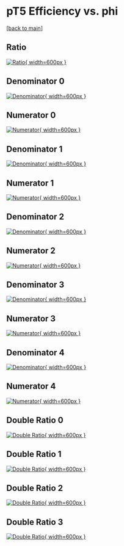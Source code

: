 # pT5 Efficiency vs. phi

[[back to main](./)]



## Ratio

[![Ratio](../mtv/var/pT5_base_321_-1_eff_phi.png){ width=600px }](../mtv/var/pT5_base_321_-1_eff_phi.pdf)

## Denominator 0

[![Denominator](../mtv/den/pT5_base_321_-1_eff_phi_den0.png){ width=600px }](../mtv/den/pT5_base_321_-1_eff_phi_den0.pdf)

## Numerator 0

[![Numerator](../mtv/num/pT5_base_321_-1_eff_phi_num0.png){ width=600px }](../mtv/num/pT5_base_321_-1_eff_phi_num0.pdf)

## Denominator 1

[![Denominator](../mtv/den/pT5_base_321_-1_eff_phi_den1.png){ width=600px }](../mtv/den/pT5_base_321_-1_eff_phi_den1.pdf)

## Numerator 1

[![Numerator](../mtv/num/pT5_base_321_-1_eff_phi_num1.png){ width=600px }](../mtv/num/pT5_base_321_-1_eff_phi_num1.pdf)

## Denominator 2

[![Denominator](../mtv/den/pT5_base_321_-1_eff_phi_den2.png){ width=600px }](../mtv/den/pT5_base_321_-1_eff_phi_den2.pdf)

## Numerator 2

[![Numerator](../mtv/num/pT5_base_321_-1_eff_phi_num2.png){ width=600px }](../mtv/num/pT5_base_321_-1_eff_phi_num2.pdf)

## Denominator 3

[![Denominator](../mtv/den/pT5_base_321_-1_eff_phi_den3.png){ width=600px }](../mtv/den/pT5_base_321_-1_eff_phi_den3.pdf)

## Numerator 3

[![Numerator](../mtv/num/pT5_base_321_-1_eff_phi_num3.png){ width=600px }](../mtv/num/pT5_base_321_-1_eff_phi_num3.pdf)

## Denominator 4

[![Denominator](../mtv/den/pT5_base_321_-1_eff_phi_den4.png){ width=600px }](../mtv/den/pT5_base_321_-1_eff_phi_den4.pdf)

## Numerator 4

[![Numerator](../mtv/num/pT5_base_321_-1_eff_phi_num4.png){ width=600px }](../mtv/num/pT5_base_321_-1_eff_phi_num4.pdf)

## Double Ratio 0

[![Double Ratio](../mtv/ratio/pT5_base_321_-1_eff_phi_ratio0.png){ width=600px }](../mtv/ratio/pT5_base_321_-1_eff_phi_ratio0.pdf)

## Double Ratio 1

[![Double Ratio](../mtv/ratio/pT5_base_321_-1_eff_phi_ratio1.png){ width=600px }](../mtv/ratio/pT5_base_321_-1_eff_phi_ratio1.pdf)

## Double Ratio 2

[![Double Ratio](../mtv/ratio/pT5_base_321_-1_eff_phi_ratio2.png){ width=600px }](../mtv/ratio/pT5_base_321_-1_eff_phi_ratio2.pdf)

## Double Ratio 3

[![Double Ratio](../mtv/ratio/pT5_base_321_-1_eff_phi_ratio3.png){ width=600px }](../mtv/ratio/pT5_base_321_-1_eff_phi_ratio3.pdf)

